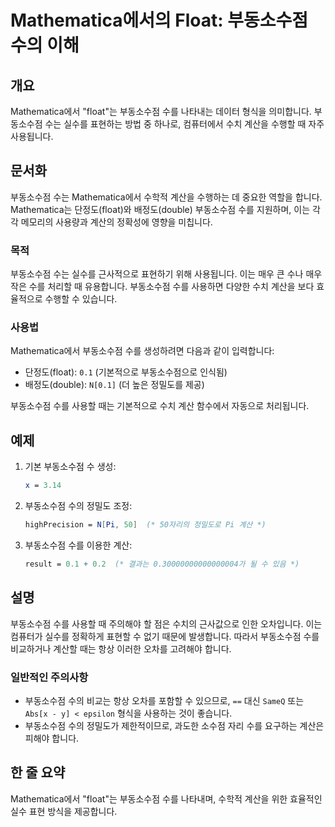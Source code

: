 <!--
Meta Description: # Mathematica에서의 Float: 부동소수점 수의 이해 ## 개요 Mathematica에서 "float"는 부동소수점 수를 나타내는 데이터 형식을 의미합니다. 부동소수점 수는 실수를 표현하는 방법 중 하나로, 컴퓨터에서 수치 계산을 수행할 때 자주 사용됩니다....
Meta Keywords: 부동소수점, float, mathematica에서, 계산을, 실수를
-->

# Mathematica에서의 Float: 부동소수점 수의 이해

## 개요
Mathematica에서 "float"는 부동소수점 수를 나타내는 데이터 형식을 의미합니다. 부동소수점 수는 실수를 표현하는 방법 중 하나로, 컴퓨터에서 수치 계산을 수행할 때 자주 사용됩니다.

## 문서화
부동소수점 수는 Mathematica에서 수학적 계산을 수행하는 데 중요한 역할을 합니다. Mathematica는 단정도(float)와 배정도(double) 부동소수점 수를 지원하며, 이는 각각 메모리의 사용량과 계산의 정확성에 영향을 미칩니다.

### 목적
부동소수점 수는 실수를 근사적으로 표현하기 위해 사용됩니다. 이는 매우 큰 수나 매우 작은 수를 처리할 때 유용합니다. 부동소수점 수를 사용하면 다양한 수치 계산을 보다 효율적으로 수행할 수 있습니다.

### 사용법
Mathematica에서 부동소수점 수를 생성하려면 다음과 같이 입력합니다:

- 단정도(float): `0.1` (기본적으로 부동소수점으로 인식됨)
- 배정도(double): `N[0.1]` (더 높은 정밀도를 제공)

부동소수점 수를 사용할 때는 기본적으로 수치 계산 함수에서 자동으로 처리됩니다.

## 예제
1. 기본 부동소수점 수 생성:
   ```mathematica
   x = 3.14
   ```
   
2. 부동소수점 수의 정밀도 조정:
   ```mathematica
   highPrecision = N[Pi, 50]  (* 50자리의 정밀도로 Pi 계산 *)
   ```

3. 부동소수점 수를 이용한 계산:
   ```mathematica
   result = 0.1 + 0.2  (* 결과는 0.30000000000000004가 될 수 있음 *)
   ```

## 설명
부동소수점 수를 사용할 때 주의해야 할 점은 수치의 근사값으로 인한 오차입니다. 이는 컴퓨터가 실수를 정확하게 표현할 수 없기 때문에 발생합니다. 따라서 부동소수점 수를 비교하거나 계산할 때는 항상 이러한 오차를 고려해야 합니다.

### 일반적인 주의사항
- 부동소수점 수의 비교는 항상 오차를 포함할 수 있으므로, `==` 대신 `SameQ` 또는 `Abs[x - y] < epsilon` 형식을 사용하는 것이 좋습니다.
- 부동소수점 수의 정밀도가 제한적이므로, 과도한 소수점 자리 수를 요구하는 계산은 피해야 합니다.

## 한 줄 요약
Mathematica에서 "float"는 부동소수점 수를 나타내며, 수학적 계산을 위한 효율적인 실수 표현 방식을 제공합니다.